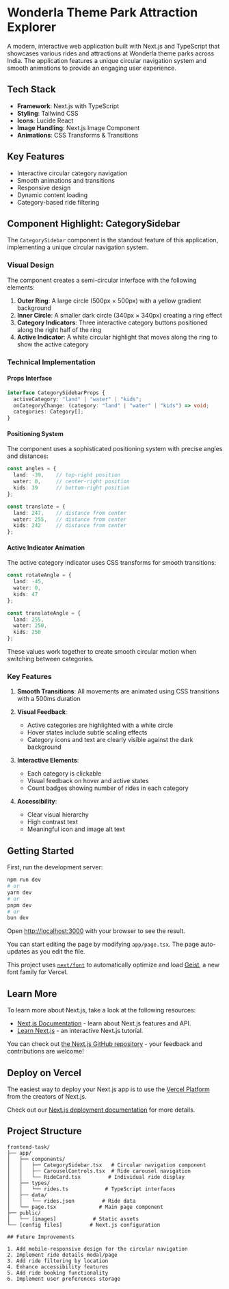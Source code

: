 # Wonderla Theme Park Attraction Explorer

A modern, interactive web application built with Next.js and TypeScript that showcases various rides and attractions at Wonderla theme parks across India. The application features a unique circular navigation system and smooth animations to provide an engaging user experience.

## Tech Stack

- **Framework**: Next.js with TypeScript
- **Styling**: Tailwind CSS
- **Icons**: Lucide React
- **Image Handling**: Next.js Image Component
- **Animations**: CSS Transforms & Transitions

## Key Features

- Interactive circular category navigation
- Smooth animations and transitions
- Responsive design
- Dynamic content loading
- Category-based ride filtering

## Component Highlight: CategorySidebar

The `CategorySidebar` component is the standout feature of this application, implementing a unique circular navigation system.

### Visual Design

The component creates a semi-circular interface with the following elements:

1. **Outer Ring**: A large circle (500px × 500px) with a yellow gradient background
2. **Inner Circle**: A smaller dark circle (340px × 340px) creating a ring effect
3. **Category Indicators**: Three interactive category buttons positioned along the right half of the ring
4. **Active Indicator**: A white circular highlight that moves along the ring to show the active category

### Technical Implementation

#### Props Interface
```typescript
interface CategorySidebarProps {
  activeCategory: "land" | "water" | "kids";
  onCategoryChange: (category: "land" | "water" | "kids") => void;
  categories: Category[];
}
```

#### Positioning System

The component uses a sophisticated positioning system with precise angles and distances:

```typescript
const angles = {
  land: -39,    // top-right position
  water: 0,     // center-right position
  kids: 39      // bottom-right position
};

const translate = {
  land: 247,    // distance from center
  water: 255,   // distance from center
  kids: 242     // distance from center
};
```

#### Active Indicator Animation

The active category indicator uses CSS transforms for smooth transitions:

```typescript
const rotateAngle = {
  land: -45,
  water: 0,
  kids: 47
};

const translateAngle = {
  land: 255,
  water: 250,
  kids: 250
};
```

These values work together to create smooth circular motion when switching between categories.

### Key Features

1. **Smooth Transitions**: All movements are animated using CSS transitions with a 500ms duration
2. **Visual Feedback**: 
   - Active categories are highlighted with a white circle
   - Hover states include subtle scaling effects
   - Category icons and text are clearly visible against the dark background

3. **Interactive Elements**:
   - Each category is clickable
   - Visual feedback on hover and active states
   - Count badges showing number of rides in each category

4. **Accessibility**:
   - Clear visual hierarchy
   - High contrast text
   - Meaningful icon and image alt text

## Getting Started

First, run the development server:

```bash
npm run dev
# or
yarn dev
# or
pnpm dev
# or
bun dev
```

Open [http://localhost:3000](http://localhost:3000) with your browser to see the result.

You can start editing the page by modifying `app/page.tsx`. The page auto-updates as you edit the file.

This project uses [`next/font`](https://nextjs.org/docs/app/building-your-application/optimizing/fonts) to automatically optimize and load [Geist](https://vercel.com/font), a new font family for Vercel.

## Learn More

To learn more about Next.js, take a look at the following resources:

- [Next.js Documentation](https://nextjs.org/docs) - learn about Next.js features and API.
- [Learn Next.js](https://nextjs.org/learn) - an interactive Next.js tutorial.

You can check out [the Next.js GitHub repository](https://github.com/vercel/next.js) - your feedback and contributions are welcome!

## Deploy on Vercel

The easiest way to deploy your Next.js app is to use the [Vercel Platform](https://vercel.com/new?utm_medium=default-template&filter=next.js&utm_source=create-next-app&utm_campaign=create-next-app-readme) from the creators of Next.js.

Check out our [Next.js deployment documentation](https://nextjs.org/docs/app/building-your-application/deploying) for more details.

## Project Structure

```
frontend-task/
├── app/
│   ├── components/
│   │   ├── CategorySidebar.tsx   # Circular navigation component
│   │   ├── CarouselControls.tsx  # Ride carousel navigation
│   │   └── RideCard.tsx         # Individual ride display
│   ├── types/
│   │   └── rides.ts            # TypeScript interfaces
│   ├── data/
│   │   └── rides.json         # Ride data
│   └── page.tsx              # Main page component
├── public/
│   └── [images]            # Static assets
└── [config files]         # Next.js configuration

## Future Improvements

1. Add mobile-responsive design for the circular navigation
2. Implement ride details modal/page
3. Add ride filtering by location
4. Enhance accessibility features
5. Add ride booking functionality
6. Implement user preferences storage
